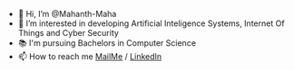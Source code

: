 - 👋 Hi, I’m @Mahanth-Maha
- 👀 I’m interested in developing Artificial Inteligence Systems, Internet Of Things and Cyber Security 
- 📚 I'm pursuing Bachelors in Computer Science
- 📫 How to reach me [MailMe](mailto:mahanth@duck.com) / [LinkedIn](https://www.linkedin.com/in/mahanth-maha/)

<!---
Mahanth-Maha/Mahanth-Maha is a ✨ special ✨ repository because its `README.md` (this file) appears on your GitHub profile.
You can click the Preview link to take a look at your changes.
--->
